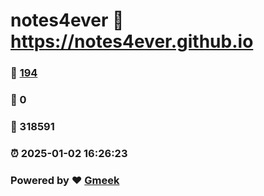 # notes4ever :link: https://notes4ever.github.io 
### :page_facing_up: [194](https://notes4ever.github.io/tag.html) 
### :speech_balloon: 0 
### :hibiscus: 318591 
### :alarm_clock: 2025-01-02 16:26:23 
### Powered by :heart: [Gmeek](https://github.com/Meekdai/Gmeek)
